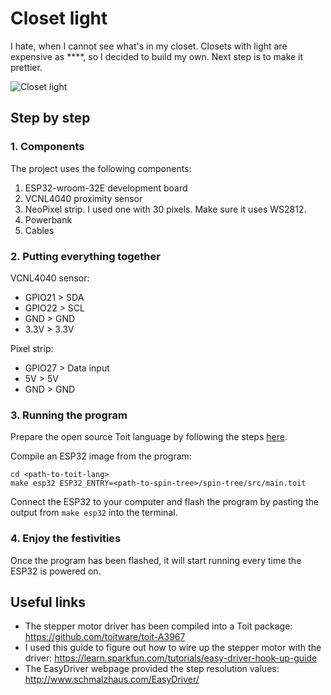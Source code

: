# Closet light

I hate, when I cannot see what's in my closet. Closets with light are expensive as \*\*\*\*, so I decided to build my own. Next step is to make it prettier.

![Closet light](media/closet-light.gif)

## Step by step

### 1. Components

The project uses the following components:

1. ESP32-wroom-32E development board
2. VCNL4040 proximity sensor
3. NeoPixel strip. I used one with 30 pixels. Make sure it uses WS2812.
4. Powerbank
5. Cables

### 2. Putting everything together

VCNL4040 sensor:

- GPIO21 > SDA
- GPIO22 > SCL
- GND > GND
- 3.3V > 3.3V

Pixel strip:

- GPIO27 > Data input
- 5V > 5V
- GND > GND

### 3. Running the program

Prepare the open source Toit language by following the steps [here](https://github.com/toitlang/toit).

Compile an ESP32 image from the program:

```
cd <path-to-toit-lang>
make esp32 ESP32_ENTRY=<path-to-spin-tree>/spin-tree/src/main.toit
```

Connect the ESP32 to your computer and flash the program by pasting the output from `make esp32` into the terminal.

### 4. Enjoy the festivities

Once the program has been flashed, it will start running every time the ESP32 is powered on.

## Useful links

- The stepper motor driver has been compiled into a Toit package: https://github.com/toitware/toit-A3967
- I used this guide to figure out how to wire up the stepper motor with the driver: https://learn.sparkfun.com/tutorials/easy-driver-hook-up-guide
- The EasyDriver webpage provided the step resolution values: http://www.schmalzhaus.com/EasyDriver/
